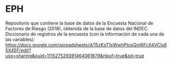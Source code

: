 # EPH
Repositorio que contiene la base de datos de la Encuesta Nacional de Factores de Riesgo (2018), obtenida de la base de datos del INDEC.
Diccionario de registros de la encuesta (con la información de cada una de las variables): 
https://docs.google.com/spreadsheets/d/15zKsT1xWwhPtosQnt6FcX4VCIs85X45F/edit?usp=sharing&ouid=111527529391464061879&rtpof=true&sd=true
